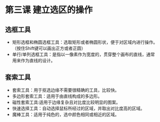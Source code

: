 # 第三课 建立选区的操作

## 选框工具

- 矩形选框和椭圆选框工具：选取矩形或者椭圆形状，便于对区域内进行操作。（按住Shift键可以画出正方或者正圆）
- 单行/单列选框工具：是指以一像素作为宽度的，贯穿整个画布的直线，通常用来作为直线的设计。

## 套索工具

- 套索工具：用于抠选边缘不需要很精确的工具，比较快。
- 多边形套索工具：适用于由直线构成的多边形。
- 磁性套索工具:适用于边缘复杂且对比度比较明显的图案。
- 快速选择工具：自动选择鼠标所经过的区域，并取出对比度高的区域。
- 魔棒工具：适用于纯色的，选中颜色相同或相近的区域。